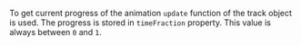 To get current progress of the animation `update` function of the track object is used. The progress is stored in `timeFraction` property. This value is always between `0` and `1`.
